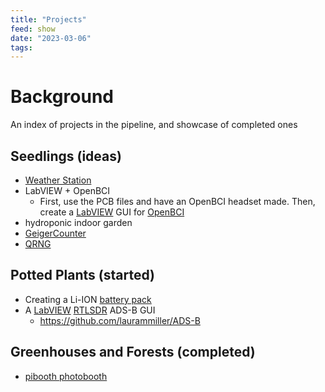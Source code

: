 ```yaml
---
title: "Projects"
feed: show
date: "2023-03-06"
tags: 
---
```

# Background

An index of projects in the pipeline, and showcase of completed ones

## Seedlings (ideas)
- [Weather Station](notes/myprojects/environmental/WeatherStation.md)
- LabVIEW + OpenBCI
	- First, use the PCB files and have an OpenBCI headset made. Then, create a [LabVIEW](notes/software/labview/LabVIEW.md) GUI for [OpenBCI](notes/electrical/biomedical/openBCI/OpenBCI.md)
- hydroponic indoor garden
- [GeigerCounter](notes/myprojects/environmental/GeigerCounter.md)
- [QRNG](notes/myprojects/electrical/QRNG.md)

## Potted Plants (started)
- Creating a Li-ION [battery pack](notes/myprojects/electrical/BatteryPacks.md)
- A [LabVIEW](notes/software/labview/LabVIEW.md) [RTLSDR](notes/electrical/RF/RTLSDR/RTL-SDR.md) ADS-B GUI
	- https://github.com/laurammiller/ADS-B

## Greenhouses and Forests (completed)
- [pibooth photobooth](notes/myprojects/python/pibooth.md)
